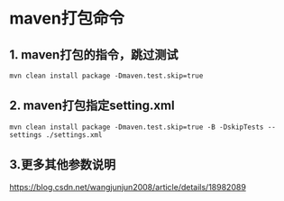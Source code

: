 # maven打包命令

## 1. maven打包的指令，跳过测试
```shell
mvn clean install package -Dmaven.test.skip=true
```

## 2. maven打包指定setting.xml 

```shell
mvn clean install package -Dmaven.test.skip=true -B -DskipTests --settings ./settings.xml
```

## 3.更多其他参数说明

https://blog.csdn.net/wangjunjun2008/article/details/18982089